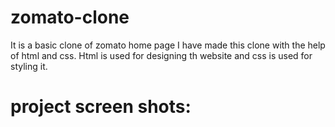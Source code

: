 # zomato-clone
It is a basic clone of zomato home page
I have made this clone with the help of html and css.
Html is used for designing th website and css is used for styling it.

 #  project screen shots:
 
